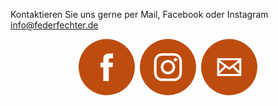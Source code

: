 Kontaktieren Sie uns gerne per Mail, Facebook oder Instagram
info@federfechter.de

<!-- Social Media Icon Set Made With NiftyButtons.com -->
<div class="social-icons" style="display: flex; gap: 8px; flex-wrap: wrap; justify-content: center;">
  <a href="https://www.facebook.com/Federfechter" target="_blank" rel="noopener" style="display: inline-flex; align-items: center; justify-content: center; width: 64px; height: 64px; padding: 13px; background: linear-gradient(135deg, #bd4c0eff 0%, #bd4c0eff 100%); border-radius: 50%; color: #ffffff; text-decoration: none;" >
    <svg class="niftybutton-facebook" data-donate="true" data-tag="fac" data-name="Facebook" viewBox="0 0 512 512" preserveAspectRatio="xMidYMid meet" width="64px" height="64px" style="width: 64px; height: 64px; display: block; fill: #ffffff;"><title>Facebook social icon</title>
    <path d="M211.9 197.4h-36.7v59.9h36.7V433.1h70.5V256.5h49.2l5.2-59.1h-54.4c0 0 0-22.1 0-33.7 0-13.9 2.8-19.5 16.3-19.5 10.9 0 38.2 0 38.2 0V82.9c0 0-40.2 0-48.8 0 -52.5 0-76.1 23.1-76.1 67.3C211.9 188.8 211.9 197.4 211.9 197.4z" fill="#ffffff"></path>
</svg>
  </a>
  <a href="https://www.instagram.com/federfechter_ev/" target="_blank" rel="noopener" style="display: inline-flex; align-items: center; justify-content: center; width: 64px; height: 64px; padding: 13px; background: linear-gradient(135deg, #bd4c0eff 0%, #bd4c0eff 100%); border-radius: 50%; color: #ffffff; text-decoration: none;" >
    <svg class="niftybutton-instagram" data-donate="true" data-tag="ins" data-name="Instagram" viewBox="0 0 512 512" preserveAspectRatio="xMidYMid meet" width="64px" height="64px" style="width: 64px; height: 64px; display: block; fill: #ffffff;"><title>Instagram social icon</title>
    <path d="M256 109.3c47.8 0 53.4 0.2 72.3 1 17.4 0.8 26.9 3.7 33.2 6.2 8.4 3.2 14.3 7.1 20.6 13.4 6.3 6.3 10.1 12.2 13.4 20.6 2.5 6.3 5.4 15.8 6.2 33.2 0.9 18.9 1 24.5 1 72.3s-0.2 53.4-1 72.3c-0.8 17.4-3.7 26.9-6.2 33.2 -3.2 8.4-7.1 14.3-13.4 20.6 -6.3 6.3-12.2 10.1-20.6 13.4 -6.3 2.5-15.8 5.4-33.2 6.2 -18.9 0.9-24.5 1-72.3 1s-53.4-0.2-72.3-1c-17.4-0.8-26.9-3.7-33.2-6.2 -8.4-3.2-14.3-7.1-20.6-13.4 -6.3-6.3-10.1-12.2-13.4-20.6 -2.5-6.3-5.4-15.8-6.2-33.2 -0.9-18.9-1-24.5-1-72.3s0.2-53.4 1-72.3c0.8-17.4 3.7-26.9 6.2-33.2 3.2-8.4 7.1-14.3 13.4-20.6 6.3-6.3 12.2-10.1 20.6-13.4 6.3-2.5 15.8-5.4 33.2-6.2C202.6 109.5 208.2 109.3 256 109.3M256 77.1c-48.6 0-54.7 0.2-73.8 1.1 -19 0.9-32.1 3.9-43.4 8.3 -11.8 4.6-21.7 10.7-31.7 20.6 -9.9 9.9-16.1 19.9-20.6 31.7 -4.4 11.4-7.4 24.4-8.3 43.4 -0.9 19.1-1.1 25.2-1.1 73.8 0 48.6 0.2 54.7 1.1 73.8 0.9 19 3.9 32.1 8.3 43.4 4.6 11.8 10.7 21.7 20.6 31.7 9.9 9.9 19.9 16.1 31.7 20.6 11.4 4.4 24.4 7.4 43.4 8.3 19.1 0.9 25.2 1.1 73.8 1.1s54.7-0.2 73.8-1.1c19-0.9 32.1-3.9 43.4-8.3 11.8-4.6 21.7-10.7 31.7-20.6 9.9-9.9 16.1-19.9 20.6-31.7 4.4-11.4 7.4-24.4 8.3-43.4 0.9-19.1 1.1-25.2 1.1-73.8s-0.2-54.7-1.1-73.8c-0.9-19-3.9-32.1-8.3-43.4 -4.6-11.8-10.7-21.7-20.6-31.7 -9.9-9.9-19.9-16.1-31.7-20.6 -11.4-4.4-24.4-7.4-43.4-8.3C310.7 77.3 304.6 77.1 256 77.1L256 77.1z" fill="#ffffff"></path>
    <path d="M256 164.1c-50.7 0-91.9 41.1-91.9 91.9s41.1 91.9 91.9 91.9 91.9-41.1 91.9-91.9S306.7 164.1 256 164.1zM256 315.6c-32.9 0-59.6-26.7-59.6-59.6s26.7-59.6 59.6-59.6 59.6 26.7 59.6 59.6S288.9 315.6 256 315.6z" fill="#ffffff"></path>
    <circle cx="351.5" cy="160.5" r="21.5" fill="#ffffff"></circle>
</svg>
  </a>
  <a href="mailto:info@federfechter.de" target="_blank" rel="noopener" style="display: inline-flex; align-items: center; justify-content: center; width: 64px; height: 64px; padding: 13px; background: linear-gradient(135deg, #bd4c0eff 0%, #bd4c0eff 100%); border-radius: 50%; color: #ffffff; text-decoration: none;" >
    <svg class="niftybutton-email" data-donate="true" data-tag="ema" data-name="Email" viewBox="0 0 512 512" preserveAspectRatio="xMidYMid meet" width="64px" height="64px" style="width: 64px; height: 64px; display: block; fill: #ffffff;"><title>Email icon</title>
    <path d="M101.3 141.6v228.9h0.3 308.4 0.8V141.6H101.3zM375.7 167.8l-119.7 91.5 -119.6-91.5H375.7zM127.6 194.1l64.1 49.1 -64.1 64.1V194.1zM127.8 344.2l84.9-84.9 43.2 33.1 43-32.9 84.7 84.7L127.8 344.2 127.8 344.2zM384.4 307.8l-64.4-64.4 64.4-49.3V307.8z" fill="#ffffff"></path>
</svg>
  </a>
</div>